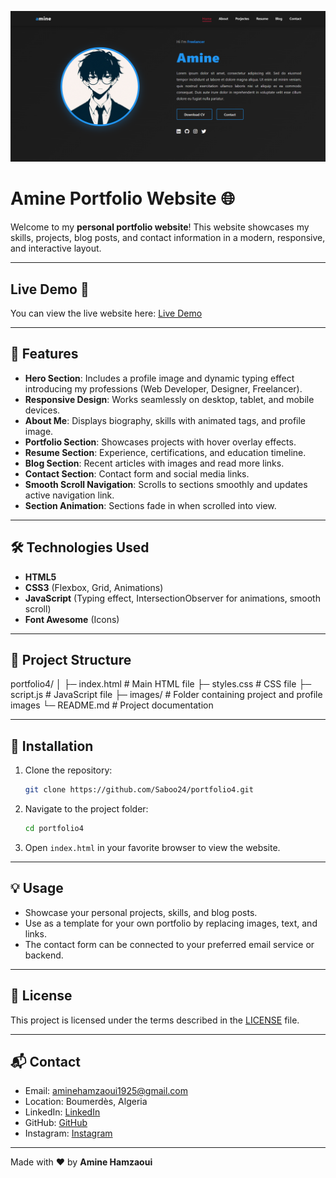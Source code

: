 ![Portfolio Screenshot](cp.png)


# Amine Portfolio Website 🌐

Welcome to my **personal portfolio website**! This website showcases my skills, projects, blog posts, and contact information in a modern, responsive, and interactive layout.

---

## Live Demo 🚀

You can view the live website here: [Live Demo](https://dynamic-selkie-d79581.netlify.app/)

---

## 🚀 Features

- **Hero Section**: Includes a profile image and dynamic typing effect introducing my professions (Web Developer, Designer, Freelancer).  
- **Responsive Design**: Works seamlessly on desktop, tablet, and mobile devices.  
- **About Me**: Displays biography, skills with animated tags, and profile image.  
- **Portfolio Section**: Showcases projects with hover overlay effects.  
- **Resume Section**: Experience, certifications, and education timeline.  
- **Blog Section**: Recent articles with images and read more links.  
- **Contact Section**: Contact form and social media links.  
- **Smooth Scroll Navigation**: Scrolls to sections smoothly and updates active navigation link.  
- **Section Animation**: Sections fade in when scrolled into view.  

---

## 🛠 Technologies Used

- **HTML5**  
- **CSS3** (Flexbox, Grid, Animations)  
- **JavaScript** (Typing effect, IntersectionObserver for animations, smooth scroll)  
- **Font Awesome** (Icons)  

---

## 📂 Project Structure

portfolio4/
│
├─ index.html # Main HTML file
├─ styles.css # CSS file
├─ script.js # JavaScript file
├─ images/ # Folder containing project and profile images
└─ README.md # Project documentation

---

## 📌 Installation

1. Clone the repository:
   ```bash
   git clone https://github.com/Saboo24/portfolio4.git
   ```
2. Navigate to the project folder:
   ```bash
   cd portfolio4
   ```
3. Open `index.html` in your favorite browser to view the website.

---

## 💡 Usage

- Showcase your personal projects, skills, and blog posts.  
- Use as a template for your own portfolio by replacing images, text, and links.  
- The contact form can be connected to your preferred email service or backend.

---

## 📜 License

This project is licensed under the terms described in the [LICENSE](LICENSE) file.

---

## 📬 Contact

- Email: aminehamzaoui1925@gmail.com   
- Location: Boumerdès, Algeria  
- LinkedIn: [LinkedIn](https://www.linkedin.com/in/mohamed-amine-hamzaoui-a2453a35b/)  
- GitHub: [GitHub](https://github.com/Saboo24)  
- Instagram: [Instagram](https://www.instagram.com/a__m.i.n__e/?utm_source=ig_web_button_share_sheet)

---

Made with ❤️ by **Amine Hamzaoui**
